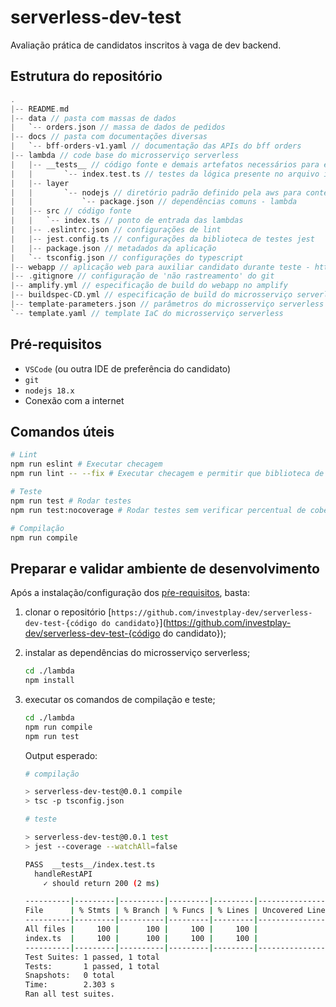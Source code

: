 # serverless-dev-test

Avaliação prática de candidatos inscritos à vaga de dev backend.

## Estrutura do repositório

``` h
.
|-- README.md
|-- data // pasta com massas de dados
|   `-- orders.json // massa de dados de pedidos
|-- docs // pasta com documentações diversas
|   `-- bff-orders-v1.yaml // documentação das APIs do bff orders
|-- lambda // code base do microsserviço serverless
|   |-- __tests__ // código fonte e demais artefatos necessários para execução dos testes de unidade de todas as camadas da aplicação
|   |       `-- index.test.ts // testes da lógica presente no arquivo index.ts
|   |-- layer
|   |       `-- nodejs // diretório padrão definido pela aws para conter as dependências nodejs
|   |           `-- package.json // dependências comuns - lambda
|   |-- src // código fonte
|   |   `-- index.ts // ponto de entrada das lambdas
|   |-- .eslintrc.json // configurações de lint
|   |-- jest.config.ts // configurações da biblioteca de testes jest
|   |-- package.json // metadados da aplicação
|   `-- tsconfig.json // configurações do typescript
|-- webapp // aplicação web para auxiliar candidato durante teste - https://appdev.testedev.click
|-- .gitignore // configuração de 'não rastreamento' do git
|-- amplify.yml // especificação de build do webapp no amplify
|-- buildspec-CD.yml // especificação de build do microsserviço serverless
|-- template-parameters.json // parâmetros do microsserviço serverless
`-- template.yaml // template IaC do microsserviço serverless
```

## Pré-requisitos

- `VSCode` (ou outra IDE de preferência do candidato)
- `git`
- `nodejs 18.x`
- Conexão com a internet

## Comandos úteis

```bash
# Lint
npm run eslint # Executar checagem
npm run lint -- --fix # Executar checagem e permitir que biblioteca de lint aplique recomendações automaticamente

# Teste
npm run test # Rodar testes
npm run test:nocoverage # Rodar testes sem verificar percentual de cobertura

# Compilação
npm run compile
```

## Preparar e validar ambiente de desenvolvimento

Após a instalação/configuração dos [pŕe-requisitos](#pré-requisitos), basta:

1. clonar o repositório [`https://github.com/investplay-dev/serverless-dev-test-{código do candidato}`](https://github.com/investplay-dev/serverless-dev-test-{código do candidato});
1. instalar as dependências do microsserviço serverless;

    ```bash
    cd ./lambda
    npm install
    ```

1. executar os comandos de compilação e teste;

    ```bash
    cd ./lambda
    npm run compile
    npm run test
    ```

    Output esperado:

    ```bash
    # compilação

    > serverless-dev-test@0.0.1 compile
    > tsc -p tsconfig.json

    # teste

    > serverless-dev-test@0.0.1 test
    > jest --coverage --watchAll=false

    PASS  __tests__/index.test.ts
      handleRestAPI
        ✓ should return 200 (2 ms)

    ----------|---------|----------|---------|---------|-------------------
    File      | % Stmts | % Branch | % Funcs | % Lines | Uncovered Line #s 
    ----------|---------|----------|---------|---------|-------------------
    All files |     100 |      100 |     100 |     100 |                   
    index.ts  |     100 |      100 |     100 |     100 |                   
    ----------|---------|----------|---------|---------|-------------------
    Test Suites: 1 passed, 1 total
    Tests:       1 passed, 1 total
    Snapshots:   0 total
    Time:        2.303 s
    Ran all test suites.
    ```
